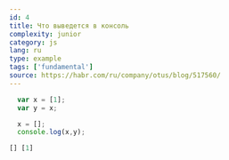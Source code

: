```yaml
---
id: 4
title: Что выведется в консоль
complexity: junior
category: js
lang: ru
type: example
tags: ['fundamental']
source: https://habr.com/ru/company/otus/blog/517560/
---
```

```js
  var x = [1];
  var y = x;

  x = [];
  console.log(x,y);
```
```js
[] [1]
```